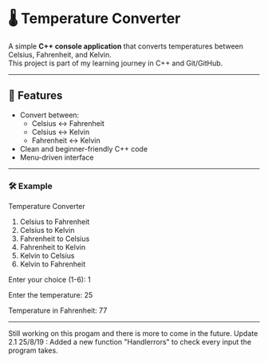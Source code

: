 # 🌡️ Temperature Converter

A simple **C++ console application** that converts temperatures between Celsius, Fahrenheit, and Kelvin.  
This project is part of my learning journey in C++ and Git/GitHub.

---

## 🚀 Features
- Convert between:
  - Celsius ↔ Fahrenheit
  - Celsius ↔ Kelvin
  - Fahrenheit ↔ Kelvin
- Clean and beginner-friendly C++ code
- Menu-driven interface

---

### 🛠️ Example
Temperature Converter
1. Celsius to Fahrenheit
2. Celsius to Kelvin
3. Fahrenheit to Celsius
4. Fahrenheit to Kelvin
5. Kelvin to Celsius
6. Kelvin to Fahrenheit

Enter your choice (1-6): 1

Enter the temperature: 25

Temperature in Fahrenheit: 77

---

Still working on this progam and there is more to come in the future.
Update 2.1 25/8/19 : Added a new function "Handlerrors" to check every input the program takes.
